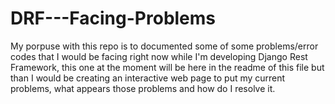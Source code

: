 # DRF---Facing-Problems
My porpuse with this repo is to documented some of some problems/error codes that I would be facing right now while I'm developing Django Rest Framework, this one at the moment will be here in the readme of this file but than I would be creating an interactive web page to put my current problems, what appears those problems and how do I resolve it.
